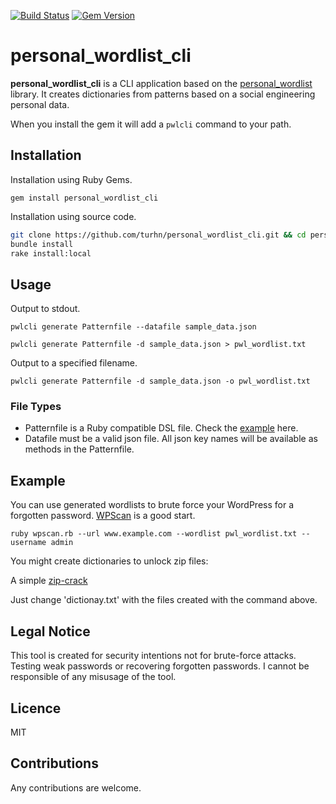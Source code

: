 [![Build Status](https://secure.travis-ci.org/turhn/personal_wordlist_cli.png)](http://travis-ci.org/turhn/personal_wordlist_cli)
[![Gem Version](https://badge.fury.io/rb/personal_wordlist_cli.svg)](https://badge.fury.io/rb/personal_wordlist_cli)

# personal_wordlist_cli

**personal_wordlist_cli** is a CLI application based on the [personal_wordlist](https://github.com/turhn/personal_wordlist) library. It creates dictionaries from patterns based on a social engineering personal data. 

When you install the gem it will add a ```pwlcli``` command to your path.

## Installation
Installation using Ruby Gems.

```gem install personal_wordlist_cli```

Installation using source code.

```bash
git clone https://github.com/turhn/personal_wordlist_cli.git && cd personal_wordlist_cli
bundle install
rake install:local
```


## Usage

Output to stdout.

```pwlcli generate Patternfile --datafile sample_data.json```

```pwlcli generate Patternfile -d sample_data.json > pwl_wordlist.txt```

Output to a specified filename.

```pwlcli generate Patternfile -d sample_data.json -o pwl_wordlist.txt```

### File Types
- Patternfile is a Ruby compatible DSL file. Check the [example](https://github.com/turhn/personal_wordlist#sequences) here.
- Datafile must be a valid json file. All json key names will be available as methods in the Patternfile.


## Example

You can use generated wordlists to brute force your WordPress for a forgotten password. [WPScan](https://github.com/wpscanteam/wpscan) is a good start.

```ruby wpscan.rb --url www.example.com --wordlist pwl_wordlist.txt --username admin```

You might create dictionaries to unlock zip files:

A simple [zip-crack](https://github.com/igniteflow/violent-python/blob/master/pwd-crackers/zip-crack.py)

Just change 'dictionay.txt' with the files created with the command above.


## Legal Notice

This tool is created for security intentions not for brute-force attacks. Testing weak passwords or recovering forgotten passwords. I cannot be responsible of any misusage of the tool.

## Licence

MIT

## Contributions

Any contributions are welcome.
